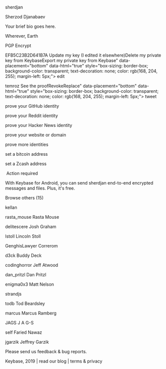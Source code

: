 

sherdjan

Sherzod Djanabaev

Your brief bio goes here.

Wherever, Earth

PGP Encrypt

EFB5C23B2D641B7A Update my key (I edited it elsewhere)Delete my private key from KeybaseExport my private key from Keybase" data-placement="bottom" data-html="true" style="box-sizing: border-box; background-color: transparent; text-decoration: none; color: rgb(168, 204, 255); margin-left: 5px;"> edit

temroz See the proofRevokeReplace" data-placement="bottom" data-html="true" style="box-sizing: border-box; background-color: transparent; text-decoration: none; color: rgb(168, 204, 255); margin-left: 5px;"> tweet

prove your GitHub identity

prove your Reddit identity

prove your Hacker News identity

prove your website or domain

prove more identities

set a bitcoin address

set a Zcash address

 Action required 

With Keybase for Android, you can send sherdjan end-to-end encrypted messages and files. Plus, it's free.

Browse others (15)

kellan

rasta_mouse
Rasta Mouse

delitescere
Josh Graham

lstoll
Lincoln Stoll

GenghisLawyer
Correrom

d3ck
Buddy Deck

codinghorror
Jeff Atwood

dan_pritzl
Dan Pritzl

enigma0x3
Matt Nelson

strandjs

todb
Tod Beardsley

marcus
Marcus Ramberg

JAGS
J A G-S

self
Faried Nawaz

jgarzik
Jeffrey Garzik

Please send us feedback & bug reports.

Keybase, 2019 | read our blog | terms & privacy

